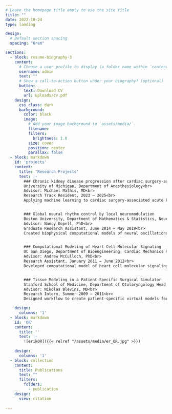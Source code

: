 ```yaml
---
# Leave the homepage title empty to use the site title
title: ""
date: 2022-10-24
type: landing

design:
  # Default section spacing
  spacing: "6rem"

sections:
  - block: resume-biography-3
    content:
      # Choose a user profile to display (a folder name within `content/authors/`)
      username: admin
      text: ""
      # Show a call-to-action button under your biography? (optional)
      button:
        text: Download CV
        url: uploads/cv.pdf
    design:
      css_class: dark
      background:
        color: black
        image:
          # Add your image background to `assets/media/`.
          filename: 
          filters:
            brightness: 1.0
          size: cover
          position: center
          parallax: false
  - block: markdown
    id: 'projects'
    content:
      title: 'Research Projects'
      text: |-
        ### Chronic kidney disease progression after cardiac surgery-associated acute kidney injury
        University of Michigan, Department of Anesthesiology<br>
        Advisor: Michael Mathis, MD<br>
        Research Track Resident, 2023 – 2025<br>
        Applying machine learning to cardiac surgery-associated acute kidney injury data. Characterizing patient and perioperative features associated with progression to chronic kidney disease. Identifying recovery trajectories and morbidity risk profiles for kidney injury subtypes.


        ### Global neural rhythm control by local neuromodulation
        Boston University, Department of Mathematics & Statistics, Neural Dynamics Group<br>
        Advisor: Nancy Kopell, PhD<br>
        Graduate Research Assistant, June 2014 – May 2019<br>
        Created biophysical computational models of neural oscillations to better understand sleep architecture and general anesthesia. Utilized statistical learning and signal processing techniques to analyze brain electrical recordings. Developed software for neural simulation and data visualization.


        ### Computational Modeling of Heart Cell Molecular Signaling
        UC San Diego, Department of Bioengineering, Cardiac Mechanics Research Group<br>
        Advisor: Andrew McCulloch, PhD<br>
        Research Assistant, January 2011 – June 2012<br>
        Developed computational model of heart cell molecular signaling.


        ### Tissue Modeling in a Patient-Specific Surgical Simulator
        Stanford School of Medicine, Department of Otolaryngology Head & Neck Surgery<br>
        Advisor: Nikolas Blevins, MD<br>
        Research Intern, Summer 2009 – 2011<br>
        Designed workflow to create patient-specific virtual models for surgical simulator.

    design:
      columns: '1'
  - block: markdown
    id: 'OR'
    content:
      title: ''
      text: |-
        ![erikOR]({{< relref "/assets/media/er_OR.jpg" >}})
        
    design:
      columns: '1'
  - block: collection
    content:
      title: Publications
      text: ""
      filters:
        folders:
          - publication
    design:
      view: citation
  
---
```


